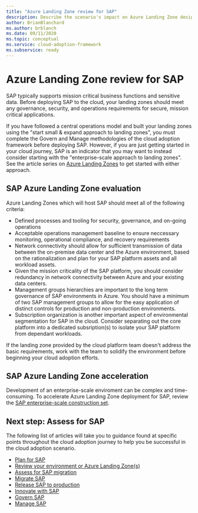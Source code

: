 ```yaml
---
title: "Azure Landing Zone review for SAP"
description: Describe the scenario's impact on Azure Landing Zone design
author: BrianBlanchard
ms.author: brblanch
ms.date: 09/11/2020
ms.topic: conceptual
ms.service: cloud-adoption-framework
ms.subservice: ready
---
```


# Azure Landing Zone review for SAP

SAP typically supports mission critical business functions and sensitive data. Before deploying SAP to the cloud, your landing zones should meet any governance, security, and operations requirements for secure, mission critical applications.

If you have followed a central operations model and built your landing zones using the "start small & expand approach to landing zones", you must complete the Govern and Manage methodologies of the cloud adoption framework before deploying SAP. However, if you are just getting started in your cloud journey, SAP is an indicator that you may want to instead consider starting with the "enterprise-scale approach to landing zones". See the article series on [Azure Landing Zones](https://docs.microsoft.com/azure/cloud-adoption-framework/ready/landing-zone/) to get started with either approach.

## SAP Azure Landing Zone evaluation

Azure Landing Zones which will host SAP should meet all of the following criteria:

- Defined processes and tooling for security, governance, and on-going operations
- Acceptable operations management baseline to ensure neccessary monitoring, operational compliance, and recovery requirements
- Network connectivity should allow for sufficient transmission of data between the on-premise data center and the Azure environment, based on the rationalization and plan for your SAP platform assets and all workload assets.
- Given the mission criticality of the SAP platform, you should consider redundancy in network connectivity between Azure and your existing data centers.
- Management groups hierarchies are important to the long term governance of SAP environments in Azure. You should have a minimum of two SAP management groups to allow for the easy application of distinct controls for production and non-production environments. 
- Subscription organization is another important aspect of environmental segmentation for SAP in the cloud. Consider separating out the core platform into a dedicated subsription(s) to isolate your SAP platform from dependant workloads.

If the landing zone provided by the cloud platform team doesn't address the basic requirements, work with the team to solidify the environment before beginning your cloud adoption efforts.

## SAP Azure Landing Zone acceleration

Development of an enterprise-scale enviroment can be complex and time-consuming. To accelerate Azure Landing Zone deployment for SAP, review the [SAP enterprise-scale construction set](./enterprise-scale-landing-zone.md).

## Next step: Assess for SAP

The following list of articles will take you to guidance found at specific points throughout the cloud adoption journey to help you be successful in the cloud adoption scenario.

- [Plan for SAP](./plan.md)
- [Review your environment or Azure Landing Zone(s)](./ready.md)
- [Assess for SAP migration](./migrate-assess.md)
- [Migrate SAP](./migrate-deploy.md)
- [Release SAP to production](./migrate-release.md)
- [Innovate with SAP](./innovate.md)
- [Govern SAP](./govern.md)
- [Manage SAP](./manage.md)
